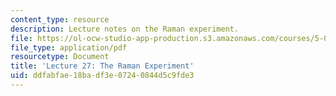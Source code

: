 ```yaml
---
content_type: resource
description: Lecture notes on the Raman experiment.
file: https://ol-ocw-studio-app-production.s3.amazonaws.com/courses/5-04-principles-of-inorganic-chemistry-ii-fall-2008/ddfabfae18badf3e07240844d5c9fde3_lecture_27.pdf
file_type: application/pdf
resourcetype: Document
title: 'Lecture 27: The Raman Experiment'
uid: ddfabfae-18ba-df3e-0724-0844d5c9fde3
---
```

